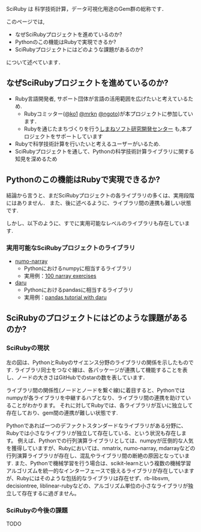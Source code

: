 SciRuby は 科学技術計算，データ可視化用途のGem群の総称です．

このページでは,

- なぜSciRubyプロジェクトを進めているのか?
- Pythonのこの機能はRubyで実現できるか?
- SciRubyプロジェクトにはどのような課題があるのか?

について述べています．

## なぜSciRubyプロジェクトを進めているのか?

- Ruby言語開発者, サポート団体が言語の活用範囲を広げたいと考えているため.
  - Rubyコミッター([@ko1](https://github.com/ko1) [@mrkn](https://github.com/mrkn) [@ngoto](https://github.com/ngoto))が本プロジェクトに参加しています．
  - Rubyを通じたまちづくりを行う[しまねソフト研究開発センター](http://www.s-itoc.jp/) も,本プロジェクトをサポートしています
- Rubyで科学技術計算を行いたいと考えるユーザーがいるため.
- SciRubyプロジェクトを通して、Pythonの科学技術計算ライブラリに関する知見を深めるため

## Pythonのこの機能はRubyで実現できるか?

結論から言うと、まだSciRubyプロジェクトの各ライブラリの多くは、実用段階にはありません．
また、後に述べるように、ライブラリ間の連携も難しい状態です.

しかし、以下のように、すでに実用可能なレベルのライブラリも存在しています.

### 実用可能なSciRubyプロジェクトのライブラリ

- [numo-narray](https://rubygems.org/gems/numo-narray/)
    - Pythonにおけるnumpyに相当するライブラリ
    - 実用例：[100 narray exercises](https://github.com/ruby-numo/narray/wiki/100-narray-exercises)
- [daru](https://rubygems.org/gems/daru)
    - Pythonにおけるpandasに相当するライブラリ
    - 実用例：[pandas tutorial with daru](https://github.com/sciruby-jp/survey)

## SciRubyのプロジェクトにはどのような課題があるのか?

### SciRubyの現状

左の図は、PythonとRubyのサイエンス分野のライブラリの関係を示したものです.
ライブラリ同士をつなぐ線は、各パッケージが連携して機能することを表し、ノードの大きさはGitHubでのstarの数を表しています．

ライブラリ間の関係性(ノードとノードを繋ぐ線)に着目すると、Pythonではnumpyが各ライブラリを中継するハブとなり、ライブラリ間の連携を助けていることがわかります。
それに対してRubyでは、各ライブラリが互いに独立して存在しており、gem間の連携が難しい状態です.

Pythonであれば一つのデファクトスタンダードなライブラリがある分野に、Rubyでは小さなライブラリが独立して存在している、という状況も存在します。
例えば、Pythonでの行列演算ライブラリとしては、numpyが圧倒的な人気を獲得していますが、Rubyにおいては、nmatrix, numo-narray, mdarrayなどの行列演算ライブラリが存在し、混乱やライブラリ間の断絶の原因となっています. 
また、Pythonで機械学習を行う場合は、scikit-learnという複数の機械学習アルゴリズムを統一的なインターフェースで扱えるライブラリが存在していますが、Rubyにはそのような包括的なライブラリは存在せず、rb-libsvm, decisiontree, liblinear-rubyなどの、アルゴリズム単位の小さなライブラリが独立して存在するに過ぎません。

### SciRubyの今後の課題

TODO
